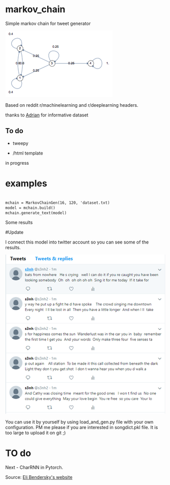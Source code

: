 # markov_chain
Simple markov chain for tweet generator 


![](https://github.com/s3nh/markov_chain/blob/master/imgs/markov_chains.png)


Based on reddit r/machinelearning and r/deeplearning headers.

thanks to [Adrian](https://github.com/xadrianzetx) for informative dataset 


## To do

- tweepy

- /html template


in progress


# examples 


```

mchain = MarkovChainGen(16, 120, 'dataset.txt)
model = mchain.build()
mchain.generate_text(model)

```

Some results 

#Update 


I connect this model into twitter account so you can see some of the results. 

![](https://github.com/s3nh/markov_chain/blob/master/imgs/Przechwytywanie.PNG)


You can use it by yourself by using load_and_gen.py file with your own configuration. 
PM me please if you are interested in songdict.pkl file. 
It is too large to upload it on git ;)

# TO do 



Next - CharRNN in Pytorch. 


Source: [Eli Bendersky's website](https://eli.thegreenplace.net/)
